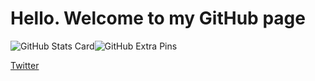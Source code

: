 # Hello. Welcome to my GitHub page

![GitHub Stats Card](https://github-readme-stats.vercel.app/api?username=Fidio-lp2)![GitHub Extra Pins](https://github-readme-stats.vercel.app/api/pin/?username=Fidio-lp2&repo=Fidio-lp2)

[Twitter](https://twitter.com/Fidio58116594)
